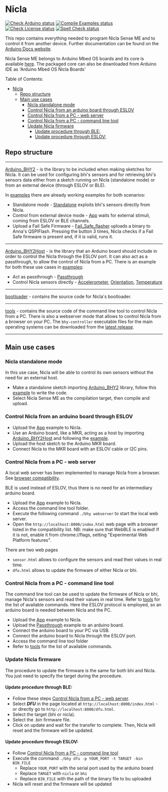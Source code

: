 # Nicla

[![Check Arduino status](https://github.com/arduino/nicla-sense-me-fw/actions/workflows/check-arduino.yml/badge.svg)](https://github.com/arduino/nicla-sense-me-fw/actions/workflows/check-arduino.yml)
[![Compile Examples status](https://github.com/arduino/nicla-sense-me-fw/actions/workflows/compile-examples.yml/badge.svg)](https://github.com/arduino/nicla-sense-me-fw/actions/workflows/compile-examples.yml)
[![Check License status](https://github.com/arduino/nicla-sense-me-fw/actions/workflows/check-license.yml/badge.svg)](https://github.com/arduino/nicla-sense-me-fw/actions/workflows/check-license.yml)
[![Spell Check status](https://github.com/arduino/nicla-sense-me-fw/actions/workflows/spell-check-task.yml/badge.svg)](https://github.com/arduino/nicla-sense-me-fw/actions/workflows/spell-check-task.yml)

This repo contains everything needed to program Nicla Sense ME and to control it from another device. Further documentation can be found on the [Arduino Docs website](https://docs.arduino.cc/hardware/nicla-sense-me).

Nicla Sense ME belongs to Arduino Mbed OS boards and its core is available [here](https://github.com/arduino/ArduinoCore-mbed).
The packaged core can also be downloaded from Arduino IDE as 'Arduino Mbed OS Nicla Boards'

Table of Contents:
- [Nicla](#nicla)
  - [Repo structure](#repo-structure)
  - [Main use cases](#main-use-cases)
    - [Nicla standalone mode](#nicla-standalone-mode)
    - [Control Nicla from an arduino board through ESLOV](#control-nicla-from-an-arduino-board-through-eslov)
    - [Control Nicla from a PC - web server](#control-nicla-from-a-pc---web-server)
    - [Control Nicla from a PC - command line tool](#control-nicla-from-a-pc---command-line-tool)
    - [Update Nicla firmware](#update-nicla-firmware)
      - [Update procedure through BLE:](#update-procedure-through-ble)
      - [Update procedure through ESLOV:](#update-procedure-through-eslov)
  
## Repo structure

------------
[Arduino_BHY2](Arduino_BHY2) - is the library to be included when making sketches for Nicla. It can be used for configuring bhi's sensors and for retrieving bhi's sensors data either from a sketch running on Nicla (standalone mode)  or from an external device (through ESLOV or BLE). 

In [examples](Arduino_BHY2/examples) there are already working examples for both scenarios:
- Standalone mode - [Standalone](Arduino_BHY2/examples/Standalone/Standalone.ino) exploits bhi's sensors directly from Nicla.
- Control from external device mode - [App](Arduino_BHY2/examples/App/App.ino) waits for external stimuli, coming from ESLOV or BLE channels.
- Upload a Fail Safe Firmware - [Fail_Safe_flasher](Arduino_BHY2/examples/Fail_Safe_flasher/Fail_Safe_flasher.ino) uploads a binary to Anna's QSPIFlash. Pressing the button 3 times, Nicla checks if a Fail Safe firmware is present and, if it is valid, runs it.
------------

[Arduino_BHY2Host](Arduino_BHY2Host) - is the library that an Arduino board should include in order to control the Nicla through the ESLOV port.
  It can also act as a passthrough, to allow the control of Nicla from a PC.
  There is an example for both these use cases in [examples](Arduino_BHY2Host/examples):
  - Act as passthrough - [Passthrough](Arduino_BHY2Host/examples/Passthrough/Passthrough.ino)
  - Control Nicla sensors directly - [Accelerometer](Arduino_BHY2Host/examples/Accelerometer/Accelerometer.ino), [Orientation](Arduino_BHY2Host/examples/Orientation/Orientation.ino), [Temperature](Arduino_BHY2Host/examples/Temperature/Temperature.ino)
  
------------

[bootloader](bootloader)  - contains the source code for Nicla's bootloader.

------------

[tools](tools/bhy-controller) - contains the source code of the command line tool to control Nicla from a PC.
  There is also a webserver mode that allows to control Nicla from a browser on your PC.
  The `bhy-controller` executable files for the main operating systems can be downloaded from the [latest release](https://github.com/arduino/nicla-sense-me-fw/releases/latest#:~:text=Assets).

------------


## Main use cases

### Nicla standalone mode
In this use case, Nicla will be able to control its own sensors without the need for an external host.  
- Make a standalone sketch importing [Arduino_BHY2](Arduino_BHY2) library, follow this [example](Arduino_BHY2/examples/Standalone/Standalone.ino) to write the code.
- Select Nicla Sense ME as the compilation target, then compile and upload.


### Control Nicla from an arduino board through ESLOV
- Upload the [App](Arduino_BHY2/examples/App/App.ino) example to Nicla.
- Use an Arduino board, like a MKR, acting as a host by importing [Arduino_BHY2Host](Arduino_BHY2Host) and following the [example](Arduino_BHY2Host/examples/Accelerometer/Accelerometer.ino).
- Upload the host sketch to the Arduino MKR board.
- Connect Nicla to the MKR board with an ESLOV cable or I2C pins.


### Control Nicla from a PC - web server 
A local web server has been implemented to manage Nicla from a browser. See [browser compatibility](https://developer.mozilla.org/en-US/docs/Web/API/Web_Bluetooth_API#browser_compatibility).

BLE is used instead of ESLOV, thus there is no need for an intermediary arduino board.
- Upload the [App](Arduino_BHY2/examples/App/App.ino) example to Nicla.
- Access the command line tool folder.
- Execute the following command `./bhy webserver` to start the local web server.
- Open the `http://localhost:8000/index.html` web page with a browser listed in the compatibility list.
  NB: make sure that WebBLE is enabled! If it is not, enable it from chrome://flags, setting "Experimental Web Platform features".

There are two web pages
- `sensor.html` allows to configure the sensors and read their values in real time.
- `dfu.html` allows to update the firmware of either Nicla or bhi.


### Control Nicla from a PC - command line tool
The command line tool can be used to update the firmware of Nicla or bhi, manage Nicla's sensors and read their values in real time. Refer to [tools](tools/bhy-controller) for the list of available commands. 
Here the ESLOV protocol is employed, so an arduino board is needed between Nicla and the PC.
- Upload the [App](Arduino_BHY2/examples/App/App.ino) example to Nicla.
- Upload the [Passthrough](Arduino_BHY2Host/examples/Passthrough/Passthrough.ino) example to an arduino board.
- Connect the arduino board to your PC via USB.
- Connect the arduino board to Nicla through the ESLOV port.
- Access the command line tool folder
- Refer to [tools](tools/bhy-controller) for the list of available commands.


### Update Nicla firmware
The procedure to update the firmware is the same for both bhi and Nicla. You just need to specify the target during the procedure.
#### Update procedure through BLE:
- Follow these steps [Control Nicla from a PC - web server](#control-nicla-from-a-pc---web-server).
- Select _**DFU**_ in the page located at `http://localhost:8000/index.html` - or directly go to `http://localhost:8000/dfu.html`.
- Select the target (bhi or nicla).
- Select the .bin firmware file.
- Click on update and wait for the transfer to complete.
Then, Nicla will reset and the firmware will be updated.

#### Update procedure through ESLOV:
- Follow [Control Nicla from a PC - command line tool](#control-nicla-from-a-pc---command-line-tool)
- Execute the command `./bhy dfu -p YOUR_PORT -t TARGET -bin BIN_FILE`
    * Replace `YOUR_PORT` with the serial port used by the arduino board
    * Replace `TARGET` with `nicla` or `bhi`
    * Replace `BIN_FILE` with the path of the binary file to bu uploaded
- Nicla will reset and the firmware will be updated
